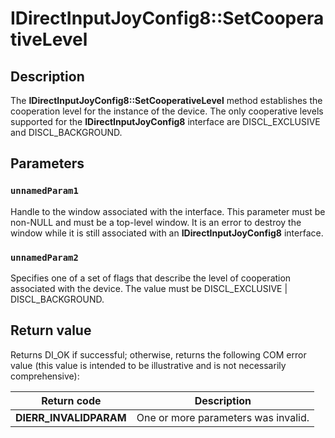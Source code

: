 # IDirectInputJoyConfig8::SetCooperativeLevel

## Description

The **IDirectInputJoyConfig8::SetCooperativeLevel**  method establishes the cooperation level for the instance of the device. The only cooperative levels supported for the **IDirectInputJoyConfig8** interface are DISCL_EXCLUSIVE and DISCL_BACKGROUND.

## Parameters

### `unnamedParam1`

Handle to the window associated with the interface. This parameter must be non-NULL and must be a top-level window. It is an error to destroy the window while it is still associated with an **IDirectInputJoyConfig8** interface.

### `unnamedParam2`

Specifies one of a set of flags that describe the level of cooperation associated with the device. The value must be DISCL_EXCLUSIVE | DISCL_BACKGROUND.

## Return value

Returns DI_OK if successful; otherwise, returns the following COM error value (this value is intended to be illustrative and is not necessarily comprehensive):

| Return code | Description |
| --- | --- |
| **DIERR_INVALIDPARAM** | One or more parameters was invalid. |